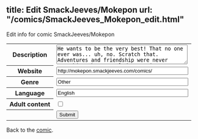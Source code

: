 title: Edit SmackJeeves/Mokepon
url: "/comics/SmackJeeves_Mokepon_edit.html"
---
Edit info for comic SmackJeeves/Mokepon

<form name="comic" action="http://gaepostmail.appspot.com/comic/" method="post">
<table class="comicinfo">
<tr>
<th>Description</th><td><textarea name="description" cols="40" rows="3">He wants to be the very best! That no one ever was... uh, no. Scratch that. Adventures and friendship were never something that appealed to Atticus... Shame that it's a pokemon world he lives in, and so teenage boys living in Pallet Town are not expected to sit idly by. But the life of a hero is not one he's about to consider; too much hard work for little reward, and so instead he embarks on his quest not to become the greatest... But at least, the richest. Although the biggest challenge may be ignoring the adventures and friendships which may attempt to ensnare him along the way... Updates Mondays and Thursdays.</textarea></td>
</tr>
<tr>
<th>Website</th><td><input type="text" name="url" value="http://mokepon.smackjeeves.com/comics/" size="40"/></td>
</tr>
<tr>
<th>Genre</th><td><input type="text" name="genre" value="Other" size="40"/></td>
</tr>
<tr>
<th>Language</th><td><input type="text" name="language" value="English" size="40"/></td>
</tr>
<tr>
<th>Adult content</th><td><input type="checkbox" name="adult" value="adult" /></td>
</tr>
<tr>
<th></th><td>
<input type="hidden" name="comic" value="SmackJeeves_Mokepon" />
<input type="submit" name="submit" value="Submit" />
</td>
</tr>
</table>
</form>

Back to the [comic](SmackJeeves_Mokepon.html).
